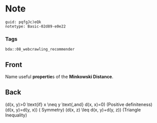 # Note
```
guid: pqfgJc)eQk
notetype: Basic-02d89-e0e22
```

### Tags
```
bda::08_webcrawling_recommender
```

## Front
Name useful <b>propertie</b>s of the <b>Minkowski Distance</b>.

## Back
\(d(x, y)>0 \text{if} x \neq y \text{,and} d(x, x)=0\) (Positive definiteness)
\(d(x, y)=d(y, x)\) ( Symmetry)
\(d(x, z) \leq d(x, y)+d(y, z)\) (Triangle Inequality)
